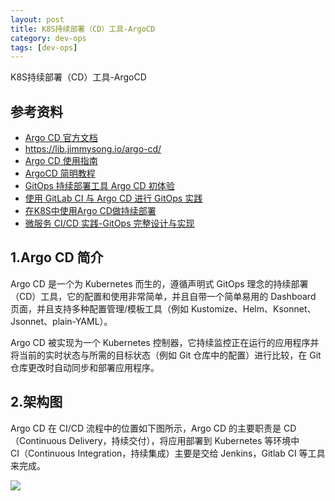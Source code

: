 ```yaml
---
layout: post
title: K8S持续部署（CD）工具-ArgoCD
category: dev-ops
tags: [dev-ops]
---
```


K8S持续部署（CD）工具-ArgoCD

## 参考资料
- [Argo CD 官方文档](https://argo-cd.readthedocs.io/en/stable/)
- https://lib.jimmysong.io/argo-cd/
- [Argo CD 使用指南](https://kubeoperator.io/docs/user_manual/argocd/)
- [ArgoCD 简明教程](https://blog.csdn.net/cr7258/article/details/122028096)
- [GitOps 持续部署工具 Argo CD 初体验](https://blog.csdn.net/weixin_40046357/article/details/118447858)
- [使用 GitLab CI 与 Argo CD 进行 GitOps 实践](https://cloud.tencent.com/developer/article/1664073?from=article.detail.1755628)
- [在K8S中使用Argo CD做持续部署](https://cloud.tencent.com/developer/article/1750692?from=article.detail.1664073)
- [微服务 CI/CD 实践-GitOps 完整设计与实现](https://mp.weixin.qq.com/s/MN08YzdpDMYZ5xpQP1ECQQ)

## 1.Argo CD 简介
Argo CD 是一个为 Kubernetes 而生的，遵循声明式 GitOps 理念的持续部署（CD）工具，它的配置和使用非常简单，并且自带一个简单易用的 Dashboard 页面，并且支持多种配置管理/模板工具（例如 Kustomize、Helm、Ksonnet、Jsonnet、plain-YAML）。
  
Argo CD 被实现为一个 Kubernetes 控制器，它持续监控正在运行的应用程序并将当前的实时状态与所需的目标状态（例如 Git 仓库中的配置）进行比较，在 Git 仓库更改时自动同步和部署应用程序。

## 2.架构图
Argo CD 在 CI/CD 流程中的位置如下图所示，Argo CD 的主要职责是 CD（Continuous Delivery，持续交付），将应用部署到 Kubernetes 等环境中  
CI（Continuous Integration，持续集成）主要是交给 Jenkins，Gitlab CI 等工具来完成。

![](https://wdsheng0i.github.io/assets/images/2021/argocd/argocd.png)

## 